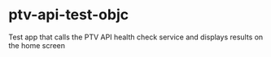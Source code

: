 # ptv-api-test-objc
Test app that calls the PTV API health check service and displays results on the home screen
